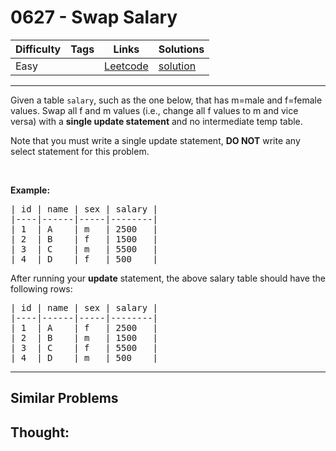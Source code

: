 # 0627 - Swap Salary

Difficulty  | Tags | Links | Solutions
----------- | ---- | ----- | -----
Easy |  | [Leetcode](https://leetcode.com/problems/swap-salary) | [solution](https://leetcode.com/problems/swap-salary/solution/)


-----------

<p>Given a table <code>salary</code>, such as the one below, that has m=male and f=female values. Swap all f and m values (i.e., change all f values to m and vice versa) with a <strong>single update statement</strong> and no intermediate temp table.</p>

<p>Note that you must write a single update statement, <strong>DO NOT</strong> write any select statement for this problem.</p>

<p>&nbsp;</p>

<p><strong>Example:</strong></p>

<pre>
| id | name | sex | salary |
|----|------|-----|--------|
| 1  | A    | m   | 2500   |
| 2  | B    | f   | 1500   |
| 3  | C    | m   | 5500   |
| 4  | D    | f   | 500    |
</pre>
After running your <strong>update</strong> statement, the above salary table should have the following rows:

<pre>
| id | name | sex | salary |
|----|------|-----|--------|
| 1  | A    | f   | 2500   |
| 2  | B    | m   | 1500   |
| 3  | C    | f   | 5500   |
| 4  | D    | m   | 500    |
</pre>


-----------


## Similar Problems




## Thought:
